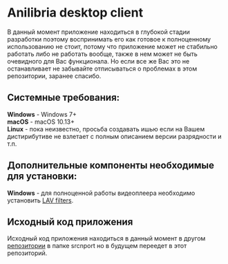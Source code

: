 # Anilibria desktop client

В данный момент приложение находиться в глубокой стадии разработки поэтому воспринимать его как готовое к полноценному использованию не стоит, потому что приложение может не стабильно работать либо не работать вообще, также в нем может не быть очевидного для Вас функционала. Но если все же Вас это не останавливает не забывайте отписываться о проблемах в этом репозитории, заранее спасибо.

## Системные требования:

**Windows** - Windows 7+  
**macOS** - macOS 10.13+  
**Linux** - пока неизвестно, просьба создавать ишью если на Вашем дистирибутиве не взлетает с полным описанием версии разрядности и т.п.  

## Дополнительные компоненты необходимые для установки:

**Windows** - для полноценной работы видеоплеера необходимо установить [LAV filters](https://github.com/Nevcairiel/LAVFilters/releases).

## Исходный код приложения

Исходный код приложения находиться в данный момент в другом [репозитории](https://github.com/anilibria/anilibria-win) в папке srcnport но в будущем переедет в этот репозиторий.
